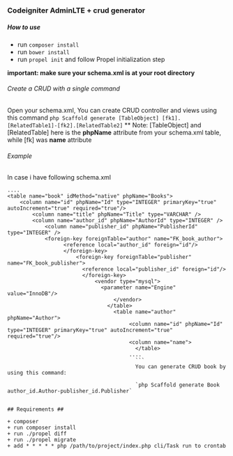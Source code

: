 ### Codeigniter AdminLTE + crud generator

##### How to use
- run `composer install`
- run `bower install`
- run `propel init` and follow Propel initialization step


**important: make sure your schema.xml is at your root directory**
###### Create a CRUD with a single command
Open your schema.xml, You can create CRUD controller and views using this command
`php Scaffold generate [TableObject] [fk1].[RelatedTable1]-[fk2].[RelatedTable2]`
** Note: [TableObject] and [RelatedTable] here is the **phpName** attribute from your schema.xml table, while [fk] was **name** attribute

###### Example
In case i have following schema.xml
```
....
<table name="book" idMethod="native" phpName="Books">
    <column name="id" phpName="Id" type="INTEGER" primaryKey="true" autoIncrement="true" required="true"/>
        <column name="title" phpName="Title" type="VARCHAR" />
	    <column name="author_id" phpName="AuthorId" type="INTEGER" />
	        <column name="publisher_id" phpName="PublisherId" type="INTEGER" />
		    <foreign-key foreignTable="author" name="FK_book_author">
		          <reference local="author_id" foreign="id"/>
			      </foreign-key>
			          <foreign-key foreignTable="publisher" name="FK_book_publisher">
				        <reference local="publisher_id" foreign="id"/>
					    </foreign-key>
					        <vendor type="mysql">
						      <parameter name="Engine" value="InnoDB"/>
						          </vendor>
							    </table>
							      <table name="author" phpName="Author">
							           <column name="id" phpName="Id" type="INTEGER" primaryKey="true" autoIncrement="true" required="true"/>
								       <column name="name">
								         </table>
									   ....
									     ```
									     You can generate CRUD book by using this command:

									     `php Scaffold generate Book author_id.Author-publisher_id.Publisher`


## Requirements ##

+ composer
+ run composer install
+ run ./propel diff
+ run ./propel migrate
+ add * * * * * php /path/to/project/index.php cli/Task run to crontab

